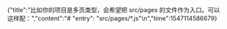 {"title":"比如你的项目是多页类型，会希望把 src/pages 的文件作为入口。可以这样配：","content":"# \"entry\": \"src/pages/*.js\"\n","time":1547114586679}